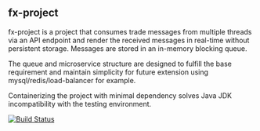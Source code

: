 ## fx-project

fx-project is a project that consumes trade messages from multiple threads via an API endpoint and render the received messages in real-time without persistent storage. Messages are stored in an in-memory blocking queue.  

The queue and microservice structure are designed to fulfill the base requirement and maintain simplicity for future extension using mysql/redis/load-balancer for example.  

Containerizing the project with minimal dependency solves Java JDK incompatibility with the testing environment. 

[![Build Status](https://github.com/ericccw/fx-project/workflows/build/badge.svg)](https://github.com/ericccw/fx-project/actions)

